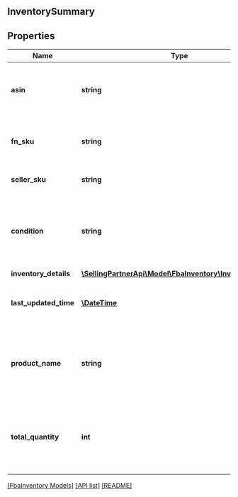 ## InventorySummary

## Properties

Name | Type | Description | Notes
------------ | ------------- | ------------- | -------------
**asin** | **string** | The Amazon Standard Identification Number (ASIN) of an item. | [optional]
**fn_sku** | **string** | Amazon&#39;s fulfillment network SKU identifier. | [optional]
**seller_sku** | **string** | The seller SKU of the item. | [optional]
**condition** | **string** | The condition of the item as described by the seller (for example, New Item). | [optional]
**inventory_details** | [**\SellingPartnerApi\Model\FbaInventory\InventoryDetails**](InventoryDetails.md) |  | [optional]
**last_updated_time** | [**\DateTime**](\DateTime.md) | The date and time that any quantity was last updated. | [optional]
**product_name** | **string** | The localized language product title of the item within the specific marketplace. | [optional]
**total_quantity** | **int** | The total number of units in an inbound shipment or in Amazon fulfillment centers. | [optional]

[[FbaInventory Models]](../) [[API list]](../../Api) [[README]](../../../README.md)

